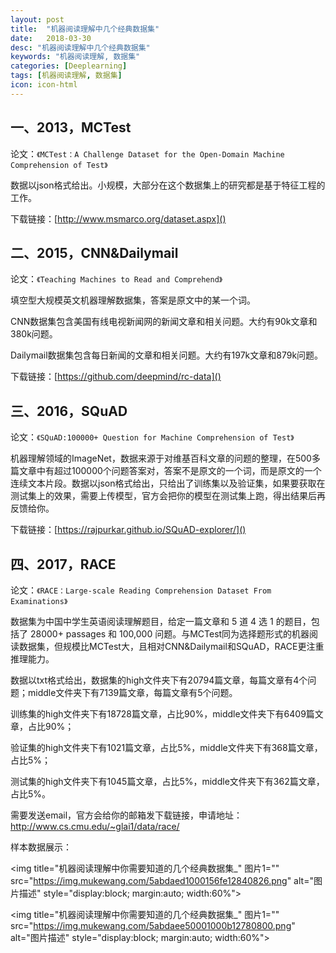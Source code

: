 ```yaml
---
layout: post
title:  "机器阅读理解中几个经典数据集"
date:   2018-03-30
desc: "机器阅读理解中几个经典数据集"
keywords: "机器阅读理解, 数据集"
categories: [Deeplearning]
tags: [机器阅读理解, 数据集]
icon: icon-html
---
```


一、2013，MCTest
-------------

论文：`《MCTest：A Challenge Dataset for the Open-Domain Machine Comprehension of Test》`

数据以json格式给出。小规模，大部分在这个数据集上的研究都是基于特征工程的工作。

下载链接：[http://www.msmarco.org/dataset.aspx]()

二、2015，CNN&Dailymail
--------------------

论文：`《Teaching Machines to Read and Comprehend》`

填空型大规模英文机器理解数据集，答案是原文中的某一个词。

CNN数据集包含美国有线电视新闻网的新闻文章和相关问题。大约有90k文章和380k问题。

Dailymail数据集包含每日新闻的文章和相关问题。大约有197k文章和879k问题。

下载链接：[https://github.com/deepmind/rc-data]()

三、2016，SQuAD
------------

论文：`《SQuAD:100000+ Question for Machine Comprehension of Test》`

机器理解领域的ImageNet，数据来源于对维基百科文章的问题的整理，在500多篇文章中有超过100000个问题答案对，答案不是原文的一个词，而是原文的一个连续文本片段。数据以json格式给出，只给出了训练集以及验证集，如果要获取在测试集上的效果，需要上传模型，官方会把你的模型在测试集上跑，得出结果后再反馈给你。

下载链接：[https://rajpurkar.github.io/SQuAD-explorer/]()

四、2017，RACE
-----------

论文：`《RACE：Large-scale Reading Comprehension Dataset From Examinations》`

数据集为中国中学生英语阅读理解题目，给定一篇文章和 5 道 4 选 1 的题目，包括了 28000+ passages 和 100,000 问题。与MCTest同为选择题形式的机器阅读数据集，但规模比MCTest大，且相对CNN&Dailymail和SQuAD，RACE更注重推理能力。

数据以txt格式给出，数据集的high文件夹下有20794篇文章，每篇文章有4个问题；middle文件夹下有7139篇文章，每篇文章有5个问题。

训练集的high文件夹下有18728篇文章，占比90%，middle文件夹下有6409篇文章，占比90%；

验证集的high文件夹下有1021篇文章，占比5%，middle文件夹下有368篇文章，占比5%；

测试集的high文件夹下有1045篇文章，占比5%，middle文件夹下有362篇文章，占比5%。

需要发送email，官方会给你的邮箱发下载链接，申请地址：[http://www.cs.cmu.edu/~glai1/data/race/
]()

样本数据展示：

<img title="机器阅读理解中你需要知道的几个经典数据集_" 图片1="" src="https://img.mukewang.com/5abdaed1000156fe12840826.png" alt="图片描述" style="display:block; margin:auto; width:60%">

<img title="机器阅读理解中你需要知道的几个经典数据集_" 图片1="" src="https://img.mukewang.com/5abdaee50001000b12780800.png" alt="图片描述" style="display:block; margin:auto; width:60%">

